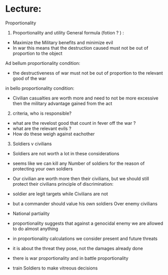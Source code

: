 # Lecture:

Proportionality
1. Proportionality and utility
General formula (fotion ? ) :
- Maximize the Military benefits and minimize evil
- In war this means that the destruction caused must not be out of proportion to the object

Ad bellum proportionality condition:
- the destructiveness of war must not be out of proportion to the relevant good of the war

in bello proportionality condition:
- Civilian casualties are worth more and need to not be more excessive then the military advantage gained from the act

2. criteria, who is responsible? 
- what are the revelost good that count in fever off the war ?
- what are the relevant evils ?
- How do these weigh against eachother

3. Soldiers v civilians
- Soldiers are not worth a lot in these considerations
- seems like we can kill any Number of soldiers for the reason of protecting your own soldiers
- Our civilian are worth more then their civilians, but we should still protect their civilians
principle of discrimination:
- soldier are legit targets while Civilians are not
- but a commander should value his own soldiers Over enemy civilians
- National partiality

- proportionality suggests that against a genocidal enemy we are allowed to do almost anything
- in proportionality calculations we consider present and future threats
- it is about the threat they pose, not the damages already done

- there is war proportionality and in battle proportionality
- train Soldiers to make vitreous decisions